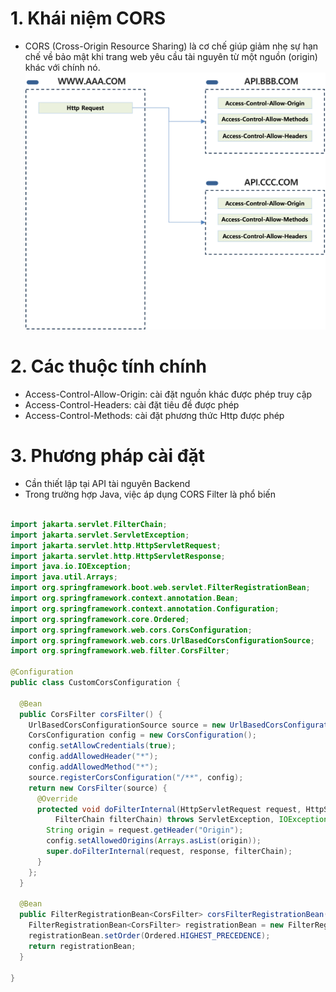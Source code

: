 # 1. Khái niệm CORS

- CORS (Cross-Origin Resource Sharing) là cơ chế giúp giảm nhẹ sự hạn chế về bảo mật khi trang web yêu cầu tài nguyên từ một nguồn (origin) khác với chính nó.
  ![Sơ đồ khái niệm](images/01.CORS-001.png)

# 2. Các thuộc tính chính

- Access-Control-Allow-Origin: cài đặt nguồn khác được phép truy cập
- Access-Control-Headers: cài đặt tiêu đề được phép
- Access-Control-Methods: cài đặt phương thức Http được phép

# 3. Phương pháp cài đặt

- Cần thiết lập tại API tài nguyên Backend
- Trong trường hợp Java, việc áp dụng CORS Filter là phổ biến

```java

import jakarta.servlet.FilterChain;
import jakarta.servlet.ServletException;
import jakarta.servlet.http.HttpServletRequest;
import jakarta.servlet.http.HttpServletResponse;
import java.io.IOException;
import java.util.Arrays;
import org.springframework.boot.web.servlet.FilterRegistrationBean;
import org.springframework.context.annotation.Bean;
import org.springframework.context.annotation.Configuration;
import org.springframework.core.Ordered;
import org.springframework.web.cors.CorsConfiguration;
import org.springframework.web.cors.UrlBasedCorsConfigurationSource;
import org.springframework.web.filter.CorsFilter;

@Configuration
public class CustomCorsConfiguration {

  @Bean
  public CorsFilter corsFilter() {
    UrlBasedCorsConfigurationSource source = new UrlBasedCorsConfigurationSource();
    CorsConfiguration config = new CorsConfiguration();
    config.setAllowCredentials(true);
    config.addAllowedHeader("*");
    config.addAllowedMethod("*");
    source.registerCorsConfiguration("/**", config);
    return new CorsFilter(source) {
      @Override
      protected void doFilterInternal(HttpServletRequest request, HttpServletResponse response,
          FilterChain filterChain) throws ServletException, IOException {
        String origin = request.getHeader("Origin");
        config.setAllowedOrigins(Arrays.asList(origin));
        super.doFilterInternal(request, response, filterChain);
      }
    };
  }

  @Bean
  public FilterRegistrationBean<CorsFilter> corsFilterRegistrationBean(CorsFilter corsFilter) {
    FilterRegistrationBean<CorsFilter> registrationBean = new FilterRegistrationBean<>(corsFilter);
    registrationBean.setOrder(Ordered.HIGHEST_PRECEDENCE);
    return registrationBean;
  }

}
```
